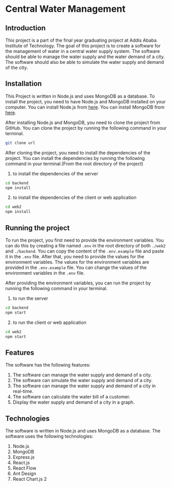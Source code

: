 # Central Water Management

## Introduction
This project is a part of the final year graduating project at Addis Ababa Institute of Technology. 
The goal of this project is to create a software for the management of water in a central water supply 
system. The software should be able to manage the water supply and the water demand of a city. The software 
should also be able to simulate the water supply and demand of the city.

## Installation
This Project is written in Node.js and uses MongoDB as a database. To install the project, you need to have
Node.js and MongoDB installed on your computer. You can install Node.js from [here](https://nodejs.org/en/download/).
You can install MongoDB from [here](https://www.mongodb.com/download-center/community).

After installing Node.js and MongoDB, you need to clone the project from GitHub. You can clone the project by
running the following command in your terminal.

```bash
git clone url
```

After cloning the project, you need to install the dependencies of the project. You can install the dependencies
by running the following command in your terminal.(From the root directory of the project)

1. to install the dependencies of the server
```bash
cd backend
npm install
```
2. to install the dependencies of the client or web application
```bash
cd web2
npm install
```

## Running the project
To run the project, you first need to provide the environment variables. You can do this by creating a file named
`.env` in the root directory of both `./web2` and `./backend`. You can copy the content of the `.env.example` file and paste it in the
`.env` file. After that, you need to provide the values for the environment variables. The values for the environment
variables are provided in the `.env.example` file. You can change the values of the environment variables in the `.env` file.

After providing the environment variables, you can run the project by running the following command in your terminal.
1. to run the server
```bash
cd backend
npm start
```

2. to run the client or web application
```bash
cd web2
npm start
```

## Features
The software has the following features:
1. The software can manage the water supply and demand of a city.
2. The software can simulate the water supply and demand of a city.
3. The software can manage the water supply and demand of a city in real-time.
4. The software can calculate the water bill of a customer.
5. Display the water supply and demand of a city in a graph.

## Technologies
The software is written in Node.js and uses MongoDB as a database. The software uses the following technologies:
1. Node.js
2. MongoDB
3. Express.js
4. React.js
5. React Flow
6. Ant Design
7. React Chart.js 2
